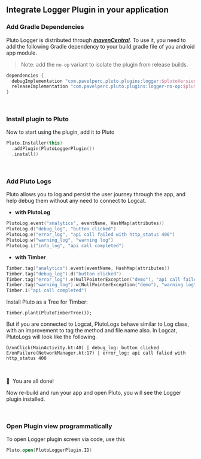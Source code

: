 ## Integrate Logger Plugin in your application


### Add Gradle Dependencies
Pluto Logger is distributed through [***mavenCentral***](https://central.sonatype.com/artifact/com.pavelperc.pluto.plugins/logger). To use it, you need to add the following Gradle dependency to your build.gradle file of you android app module.

> Note: add the `no-op` variant to isolate the plugin from release builds.
```groovy
dependencies {
  debugImplementation "com.pavelperc.pluto.plugins:logger:$plutoVersion"
  releaseImplementation "com.pavelperc.pluto.plugins:logger-no-op:$plutoVersion"
}
```
<br>

### Install plugin to Pluto

Now to start using the plugin, add it to Pluto
```kotlin
Pluto.Installer(this)
  .addPlugin(PlutoLoggerPlugin())
  .install()
```
<br>

###  Add Pluto Logs

Pluto allows you to log and persist the user journey through the app, and help debug them without any need to connect to Logcat.

- **with PlutoLog**
```kotlin
PlutoLog.event("analytics", eventName, HashMap(attributes))
PlutoLog.d("debug_log", "button clicked")
PlutoLog.e("error_log", "api call failed with http_status 400")
PlutoLog.w("warning_log", "warning log")
PlutoLog.i("info_log", "api call completed")
```

- **with Timber**
```kotlin
Timber.tag("analytics").event(eventName, HashMap(attributes))
Timber.tag("debug_log").d("button clicked")
Timber.tag("error_log").e(NullPointerException("demo"), "api call failed with http_status 400")
Timber.tag("warning_log").w(NullPointerException("demo"), "warning log")
Timber.i("api call completed")
```
Install Pluto as a Tree for Timber:
```
Timber.plant(PlutoTimberTree());
```

But if you are connected to Logcat, PlutoLogs behave similar to Log class, with an improvement to tag the method and file name also. In Logcat, PlutoLogs will look like the following.
```
D/onClick(MainActivity.kt:40) | debug_log: button clicked
E/onFailure(NetworkManager.kt:17) | error_log: api call falied with http_status 400
```
<br>

🎉 &nbsp;You are all done!

Now re-build and run your app and open Pluto, you will see the Logger plugin installed.

<br>

### Open Plugin view programmatically
To open Logger plugin screen via code, use this
```kotlin
Pluto.open(PlutoLoggerPlugin.ID)
```
